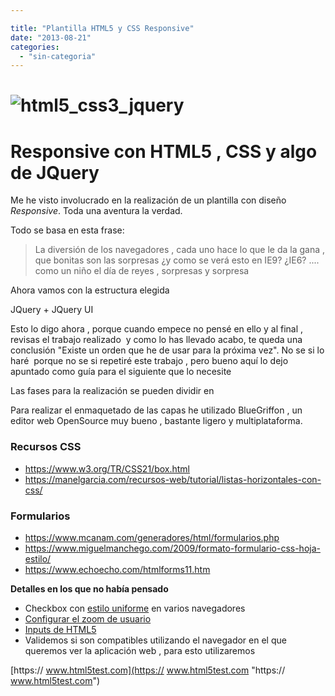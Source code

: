 ```yaml
---

title: "Plantilla HTML5 y CSS Responsive"
date: "2013-08-21"
categories: 
  - "sin-categoria"
---
```


# ![html5_css3_jquery](images/html5_css3_jquery.png)

# Responsive con HTML5 , CSS y algo de JQuery

Me he visto involucrado en la realización de un plantilla con diseño _Responsive_. Toda una aventura la verdad.

Todo se basa en esta frase:

> La diversión de los navegadores , cada uno hace lo que le da la gana , que bonitas son las sorpresas ¿y como se verá esto en IE9? ¿IE6? .... como un niño el día de reyes , sorpresas y sorpresa

Ahora vamos con la estructura elegida

JQuery + JQuery UI

Esto lo digo ahora , porque cuando empece no pensé en ello y al final , revisas el trabajo realizado  y como lo has llevado acabo, te queda una conclusión "Existe un orden que he de usar para la próxima vez". No se si lo haré  porque no se si repetiré este trabajo , pero bueno aquí lo dejo apuntado como guía para el siguiente que lo necesite

Las fases para la realización se pueden dividir en

Para realizar el enmaquetado de las capas he utilizado BlueGriffon , un editor web OpenSource muy bueno , bastante ligero y multiplataforma.

### Recursos CSS

- https://www.w3.org/TR/CSS21/box.html
- https://manelgarcia.com/recursos-web/tutorial/listas-horizontales-con-css/

### **Formularios**

- https://www.mcanam.com/generadores/html/formularios.php
- https://www.miguelmanchego.com/2009/formato-formulario-css-hoja-estilo/
- https://www.echoecho.com/htmlforms11.htm

**Detalles en los que no había pensado**

- Checkbox con [estilo uniforme](https://stackoverflow.com/questions/306924/checkbox-size "checkbox size") en varios navegadores
- [Configurar el zoom de usuario](https://stackoverflow.com/questions/11345896/full-webpage-and-disabled-zoom-viewport-meta-tag-for-all-mobile-browsers "Zoom de usuario")
- [Inputs de HTML5](https://www.htmlcinco.com/nuevos-tipos-de-input-en-html5/ "Nuevos tipos de input en html5")
- Validemos si son compatibles utilizando el navegador en el que queremos ver la aplicación web , para esto utilizaremos

[https:// www.html5test.com](https:// www.html5test.com "https:// www.html5test.com")
